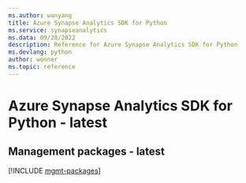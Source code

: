 ```yaml
---
ms.author: wanyang
title: Azure Synapse Analytics SDK for Python
ms.service: synapseanalytics
ms.data: 09/28/2022
description: Reference for Azure Synapse Analytics SDK for Python
ms.devlang: python
author: wonner
ms.topic: reference
---
```

# Azure Synapse Analytics SDK for Python - latest

## Management packages - latest
[!INCLUDE [mgmt-packages](synapse-analytics-mgmt-index.md)]